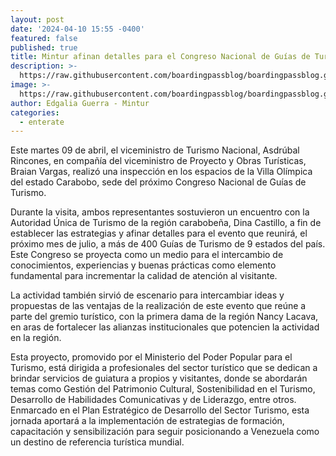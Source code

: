 ```yaml
---
layout: post
date: '2024-04-10 15:55 -0400'
featured: false
published: true
title: Mintur afinan detalles para el Congreso Nacional de Guías de Turismo
description: >-
  https://raw.githubusercontent.com/boardingpassblog/boardingpassblog.github.io/main/assets/images/Guias-Turismo.jpg
image: >-
  https://raw.githubusercontent.com/boardingpassblog/boardingpassblog.github.io/main/assets/images/Guias-Turismo.jpg
author: Edgalia Guerra - Mintur
categories:
  - enterate
---
```

Este martes 09 de abril, el viceministro de Turismo Nacional, Asdrúbal Rincones, en compañía del viceministro de Proyecto y Obras Turísticas, Braian Vargas, realizó una inspección en los espacios de la Villa Olímpica del estado Carabobo, sede del próximo Congreso Nacional de Guías de Turismo. 

Durante la visita, ambos representantes sostuvieron un encuentro con la Autoridad Única de Turismo de la región carabobeña, Dina Castillo, a fin de establecer las estrategias y afinar detalles para el evento que reunirá, el próximo mes de julio, a más de 400 Guías de Turismo de 9 estados del país. Este Congreso se proyecta como un medio para el intercambio de conocimientos, experiencias y buenas prácticas como elemento fundamental para incrementar la calidad de atención al visitante. 

La actividad también sirvió de escenario para intercambiar ideas y propuestas de las ventajas de la realización de este evento que reúne a parte del gremio turístico, con la primera dama de la región Nancy Lacava, en aras de fortalecer las alianzas institucionales que potencien la actividad en la región.

Esta proyecto, promovido por el Ministerio del Poder Popular para el Turismo, está dirigida a profesionales del sector turístico que se dedican a brindar servicios de guiatura a propios y visitantes, donde se abordarán temas como Gestión del Patrimonio Cultural, Sostenibilidad en el Turismo, Desarrollo de Habilidades Comunicativas y de Liderazgo, entre otros. Enmarcado en el Plan Estratégico de Desarrollo del Sector Turismo, esta jornada aportará a la implementación de estrategias de formación, capacitación y sensibilización para seguir posicionando a Venezuela como un destino de referencia turística mundial.